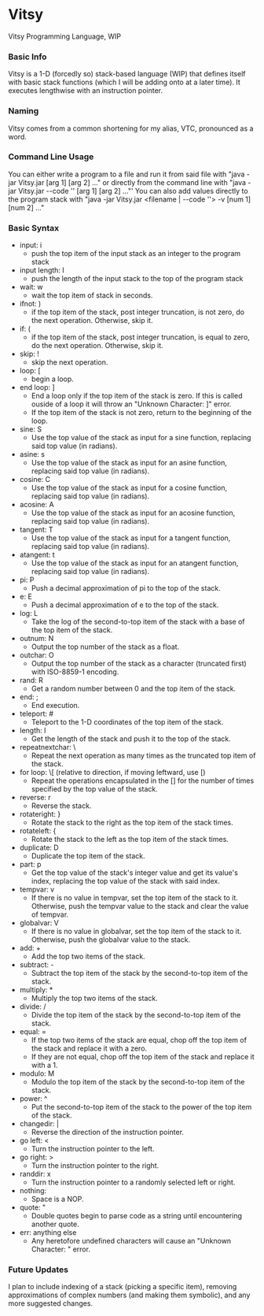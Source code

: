 # Vitsy
Vitsy Programming Language, WIP

### Basic Info
Vitsy is a 1-D (forcedly so) stack-based language (WIP) that defines itself with basic stack functions (which I will be adding onto at a later time).
It executes lengthwise with an instruction pointer.

### Naming
Vitsy comes from a common shortening for my alias, VTC, pronounced as a word.

### Command Line Usage
You can either write a program to a file and run it from said file with "java -jar Vitsy.jar <filename> [arg 1] [arg 2] ..." or directly from the command line with "java -jar Vitsy.jar --code '<program>' [arg 1] [arg 2] ..."'
You can also add values directly to the program stack with "java -jar Vitsy.jar <filename | --code '<program>'> -v [num 1] [num 2] ..."

### Basic Syntax
 - input: i
    - push the top item of the input stack as an integer to the program stack
 - input length: I
    - push the length of the input stack to the top of the program stack
 - wait: w
    - wait the top item of stack in seconds.
 - ifnot: )
    - if the top item of the stack, post integer truncation, is not zero, do the next operation. Otherwise, skip it.
 - if: (
    - if the top item of the stack, post integer truncation, is equal to zero, do the next operation. Otherwise, skip it.
 - skip: !
    - skip the next operation.
 - loop: [
    - begin a loop.
 - end loop: ]
    - End a loop only if the top item of the stack is zero. If this is called ouside of a loop it will throw an "Unknown Character: ]" error.
    - If the top item of the stack is not zero, return to the beginning of the loop.
 - sine: S
    - Use the top value of the stack as input for a sine function, replacing said top value (in radians).
 - asine: s
    - Use the top value of the stack as input for an asine function, replacing said top value (in radians).
 - cosine: C
    - Use the top value of the stack as input for a cosine function, replacing said top value (in radians).
 - acosine: A
    - Use the top value of the stack as input for an acosine function, replacing said top value (in radians).
 - tangent: T
    - Use the top value of the stack as input for a tangent function, replacing said top value (in radians).
 - atangent: t
    - Use the top value of the stack as input for an atangent function, replacing said top value (in radians).
 - pi: P
    - Push a decimal approximation of pi to the top of the stack.
 - e: E
    - Push a decimal approximation of e to the top of the stack.
 - log: L
    - Take the log of the second-to-top item of the stack with a base of the top item of the stack.
 - outnum: N
    - Output the top number of the stack as a float.
 - outchar: O
    - Output the top number of the stack as a character (truncated first) with ISO-8859-1 encoding.
 - rand: R
    - Get a random number between 0 and the top item of the stack.
 - end: ;
    - End execution.
 - teleport: #
    - Teleport to the 1-D coordinates of the top item of the stack.
 - length: l
    - Get the length of the stack and push it to the top of the stack.
 - repeatnextchar: \\
    - Repeat the next operation as many times as the truncated top item of the stack.
 - for loop: \\[ (relative to direction, if moving leftward, use [\)
    - Repeat the operations encapsulated in the [] for the number of times specified by the top value of the stack.
 - reverse: r
    - Reverse the stack.
 - rotateright: }
    - Rotate the stack to the right as the top item of the stack times.
 - rotateleft: {
    - Rotate the stack to the left as the top item of the stack times.
 - duplicate: D
    - Duplicate the top item of the stack.
 - part: p
    - Get the top value of the stack's integer value and get its value's index, replacing the top value of the stack with said index.
 - tempvar: v
    - If there is no value in tempvar, set the top item of the stack to it. Otherwise, push the tempvar value to the stack and clear the value of tempvar.
 - globalvar: V
    - If there is no value in globalvar, set the top item of the stack to it. Otherwise, push the globalvar value to the stack.
 - add: +
    - Add the top two items of the stack.
 - subtract: -
    - Subtract the top item of the stack by the second-to-top item of the stack.
 - multiply: *
    - Multiply the top two items of the stack.
 - divide: /
    - Divide the top item of the stack by the second-to-top item of the stack.
 - equal: =
    - If the top two items of the stack are equal, chop off the top item of the stack and replace it with a zero.
    - If they are not equal, chop off the top item of the stack and replace it with a 1.
 - modulo: M
    - Modulo the top item of the stack by the second-to-top item of the stack.
 - power: ^
    - Put the second-to-top item of the stack to the power of the top item of the stack.
 - changedir: |
    - Reverse the direction of the instruction pointer.
 - go left: <
    - Turn the instruction pointer to the left.
 - go right: >
    - Turn the instruction pointer to the right.
 - randdir: x
    - Turn the instruction pointer to a randomly selected left or right.
 - nothing:  
    - Space is a NOP.
 - quote: "
    - Double quotes begin to parse code as a string until encountering another quote.
 - err: anything else
    - Any heretofore undefined characters will cause an "Unknown Character: " error.

### Future Updates
I plan to include indexing of a stack (picking a specific item), removing approximations of complex numbers (and making them symbolic), and any more suggested changes.
